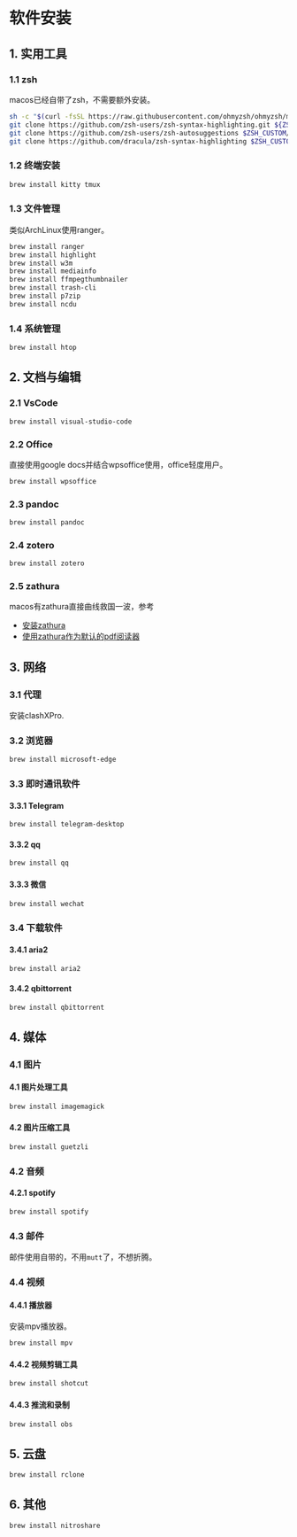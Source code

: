  # 软件安装

## 1. 实用工具

### 1.1 zsh

macos已经自带了zsh，不需要额外安装。

```sh
sh -c "$(curl -fsSL https://raw.githubusercontent.com/ohmyzsh/ohmyzsh/master/tools/install.sh)"
git clone https://github.com/zsh-users/zsh-syntax-highlighting.git ${ZSH_CUSTOM:-~/.oh-my-zsh/custom}/plugins/zsh-syntax-highlighting
git clone https://github.com/zsh-users/zsh-autosuggestions $ZSH_CUSTOM/plugins/zsh-autosuggestions
git clone https://github.com/dracula/zsh-syntax-highlighting $ZSH_CUSTOM/plugins/dracula
```

### 1.2 终端安装

```sh
brew install kitty tmux
```

### 1.3 文件管理

类似ArchLinux使用ranger。

```sh
brew install ranger
brew install highlight
brew install w3m
brew install mediainfo
brew install ffmpegthumbnailer
brew install trash-cli
brew install p7zip
brew install ncdu
```

### 1.4 系统管理

```sh
brew install htop
```

## 2. 文档与编辑

### 2.1 VsCode

```sh
brew install visual-studio-code
```

### 2.2 Office

直接使用google docs并结合wpsoffice使用，office轻度用户。

```sh
brew install wpsoffice
```

### 2.3 pandoc

```sh
brew install pandoc
```

### 2.4 zotero

```sh
brew install zotero
```

### 2.5 zathura

macos有zathura直接曲线救国一波，参考

+ [安装zathura](https://github.com/zegervdv/homebrew-zathura)
+ [使用zathura作为默认的pdf阅读器](https://gist.github.com/agzam/76d761804330cc8c4600fccda952ed1c)


## 3. 网络

### 3.1 代理

安装clashXPro.

### 3.2 浏览器

```sh
brew install microsoft-edge
```

### 3.3 即时通讯软件

#### 3.3.1 Telegram

```sh
brew install telegram-desktop
```

#### 3.3.2 qq

```sh
brew install qq
```

#### 3.3.3 微信

```sh
brew install wechat
```

### 3.4 下载软件

#### 3.4.1 aria2

```sh
brew install aria2
```

#### 3.4.2 qbittorrent

```sh
brew install qbittorrent
```

## 4. 媒体

### 4.1 图片

#### 4.1 图片处理工具

```sh
brew install imagemagick
```

#### 4.2 图片压缩工具

```sh
brew install guetzli
``` 

### 4.2 音频

#### 4.2.1 spotify

```sh
brew install spotify
```

### 4.3 邮件

邮件使用自带的，不用`mutt`了，不想折腾。

### 4.4 视频

#### 4.4.1 播放器

安装mpv播放器。

```sh
brew install mpv
```

#### 4.4.2 视频剪辑工具

```sh
brew install shotcut
```

#### 4.4.3 推流和录制

```sh
brew install obs
```

## 5. 云盘

```sh
brew install rclone
```

## 6. 其他

```sh
brew install nitroshare
```

